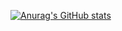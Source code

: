 [![Anurag's GitHub stats](https://github-readme-stats.vercel.app/api?username=Florian697)](https://github.com/anuraghazra/github-readme-stats)

